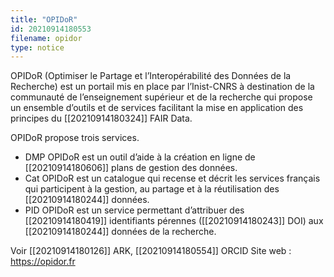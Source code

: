 ```yaml
---
title: "OPIDoR"
id: 20210914180553
filename: opidor
type: notice
---
```


OPIDoR (Optimiser le Partage et l’Interopérabilité des Données de la Recherche) est un portail mis en place par l’Inist-CNRS à destination de la communauté de l’enseignement supérieur et de la recherche qui propose un ensemble d’outils et de services facilitant la mise en application des principes du [[20210914180324]] FAIR Data.

OPIDoR propose trois services. 
- DMP OPIDoR est un outil d’aide à la création en ligne de [[20210914180606]] plans de gestion des données. 
- Cat OPIDoR est un catalogue qui recense et décrit les services français qui participent à la gestion, au partage et à la réutilisation des [[20210914180244]] données. 
- PID OPIDoR est un service permettant d’attribuer des [[20210914180419]] identifiants pérennes ([[20210914180243]] DOI) aux [[20210914180244]] données de la recherche.

Voir [[20210914180126]] ARK, [[20210914180554]] ORCID
Site web : <https://opidor.fr>

